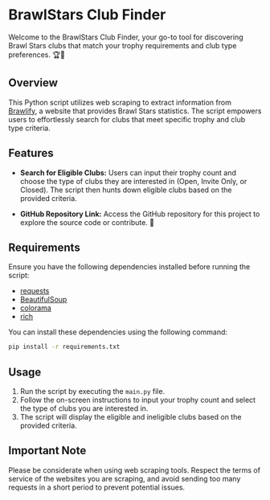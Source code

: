 # BrawlStars Club Finder

Welcome to the BrawlStars Club Finder, your go-to tool for discovering Brawl Stars clubs that match your trophy requirements and club type preferences. 🏆🌟

## Overview

This Python script utilizes web scraping to extract information from [Brawlify](https://brawlify.com), a website that provides Brawl Stars statistics. The script empowers users to effortlessly search for clubs that meet specific trophy and club type criteria.

## Features

- **Search for Eligible Clubs:** Users can input their trophy count and choose the type of clubs they are interested in (Open, Invite Only, or Closed). The script then hunts down eligible clubs based on the provided criteria.

- **GitHub Repository Link:** Access the GitHub repository for this project to explore the source code or contribute. 🚀

## Requirements

Ensure you have the following dependencies installed before running the script:

- [requests](https://docs.python-requests.org/en/latest/)
- [BeautifulSoup](https://www.crummy.com/software/BeautifulSoup/)
- [colorama](https://pypi.org/project/colorama/)
- [rich](https://github.com/willmcgugan/rich)

You can install these dependencies using the following command:

```bash
pip install -r requirements.txt
```

## Usage

1. Run the script by executing the `main.py` file.
2. Follow the on-screen instructions to input your trophy count and select the type of clubs you are interested in.
3. The script will display the eligible and ineligible clubs based on the provided criteria.

## Important Note

Please be considerate when using web scraping tools. Respect the terms of service of the websites you are scraping, and avoid sending too many requests in a short period to prevent potential issues.